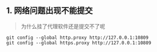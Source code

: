 ## 1. 网络问题出现不能提交
> 为什么挂了代理软件还是提交不了呢
```shell
git config --global http.proxy http://127.0.0.1:10809
git config --global https.proxy http://127.0.0.1:10809
```

